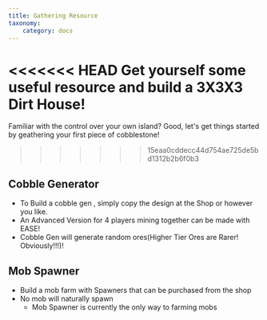 ```yaml
---
title: Gathering Resource
taxonomy:
    category: docs
---
```


<<<<<<< HEAD
Get yourself some useful resource and build a 3X3X3 Dirt House!
=======
Familiar with the control over your own island? Good, let's get things started by geathering your first piece of cobblestone!
>>>>>>> 15eaa0cddecc44d754ae725de5bd1312b2b6f0b3

## Cobble Generator
+ To Build a cobble gen , simply copy the design at the Shop or however you like.
+ An Advanced Version for 4 players mining together can be made with EASE!
+ Cobble Gen will generate random ores(Higher Tier Ores are Rarer! Obviously!!!)!

## Mob Spawner
+ Build a mob farm with Spawners that can be purchased from the shop
+ No mob will naturally spawn
  - Mob Spawner is currently the only way to farming mobs
